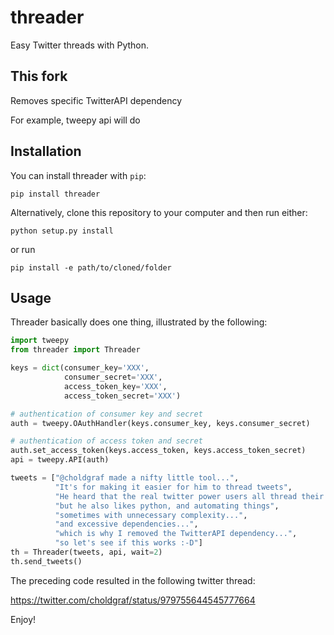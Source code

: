 # threader
Easy Twitter threads with Python.

## This fork

Removes specific TwitterAPI dependency

For example, tweepy api will do

## Installation

You can install threader with `pip`:

`pip install threader`

Alternatively, clone this repository to your computer and then run either:

`python setup.py install`

or run

`pip install -e path/to/cloned/folder`

## Usage

Threader basically does one thing, illustrated by the following:

```python
import tweepy
from threader import Threader

keys = dict(consumer_key='XXX',
            consumer_secret='XXX',
            access_token_key='XXX',
            access_token_secret='XXX')

# authentication of consumer key and secret
auth = tweepy.OAuthHandler(keys.consumer_key, keys.consumer_secret)

# authentication of access token and secret 
auth.set_access_token(keys.access_token, keys.access_token_secret)
api = tweepy.API(auth)

tweets = ["@choldgraf made a nifty little tool...",
          "It's for making it easier for him to thread tweets",
          "He heard that the real twitter power users all thread their tweets like pros",
          "but he also likes python, and automating things",
          "sometimes with unnecessary complexity...",
          "and excessive dependencies...",
          "which is why I removed the TwitterAPI dependency...",
          "so let's see if this works :-D"]
th = Threader(tweets, api, wait=2)
th.send_tweets()
```

The preceding code resulted in the following twitter thread:

https://twitter.com/choldgraf/status/979755644545777664

Enjoy!

